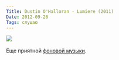```yaml
---
Title: Dustin O'Halloran - Lumiere (2011)
Date: 2012-09-26
Tags: слушаю
---
```


<div class="text"><img src="https://dl.dropbox.com/u/140528/site/lumiere.jpeg" /><br /><br />
Еще приятной <a href="http://www.dustinohalloran.com/discography-lumiere">фоновой музыки</a>.</div>